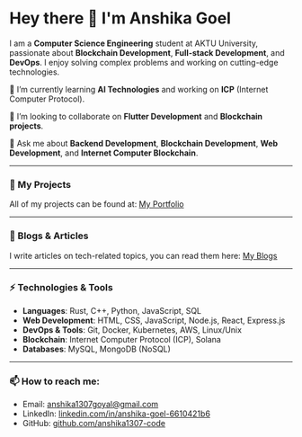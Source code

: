 # Hey there 👋 I'm Anshika Goel

I am a **Computer Science Engineering** student at AKTU University, passionate about **Blockchain Development**, **Full-stack Development**, and **DevOps**. I enjoy solving complex problems and working on cutting-edge technologies.

🔭 I’m currently learning **AI Technologies** and working on **ICP** (Internet Computer Protocol).

🌱 I’m looking to collaborate on **Flutter Development** and **Blockchain projects**.

💬 Ask me about **Backend Development**, **Blockchain Development**, **Web Development**, and **Internet Computer Blockchain**.

---

### 🚀 My Projects

All of my projects can be found at: [My Portfolio](https://portfolio-ten-red-76.vercel.app/)

---

### 📝 Blogs & Articles

I write articles on tech-related topics, you can read them here: [My Blogs](https://linkedin.com/in/anshika-goel-6610421b6)

---

### ⚡ Technologies & Tools

- **Languages**: Rust, C++, Python, JavaScript, SQL
- **Web Development**: HTML, CSS, JavaScript, Node.js, React, Express.js
- **DevOps & Tools**: Git, Docker, Kubernetes, AWS, Linux/Unix
- **Blockchain**: Internet Computer Protocol (ICP), Solana
- **Databases**: MySQL, MongoDB (NoSQL)

---

### 📫 How to reach me:

- Email: [anshika1307goyal@gmail.com](mailto:anshika1307goyal@gmail.com)
- LinkedIn: [linkedin.com/in/anshika-goel-6610421b6](https://linkedin.com/in/anshika-goel-6610421b6)
- GitHub: [github.com/anshika1307-code](https://github.com/anshika1307-code)


<!--
**anshika1307-code/anshika1307-code** is a ✨ _special_ ✨ repository because its `README.md` (this file) appears on your GitHub profile.

Here are some ideas to get you started:

- 🔭 I’m currently working on ...
- 🌱 I’m currently learning ...
- 👯 I’m looking to collaborate on ...
- 🤔 I’m looking for help with ...
- 💬 Ask me about ...
- 📫 How to reach me: ...
- 😄 Pronouns: ...
- ⚡ Fun fact: ...
-->
